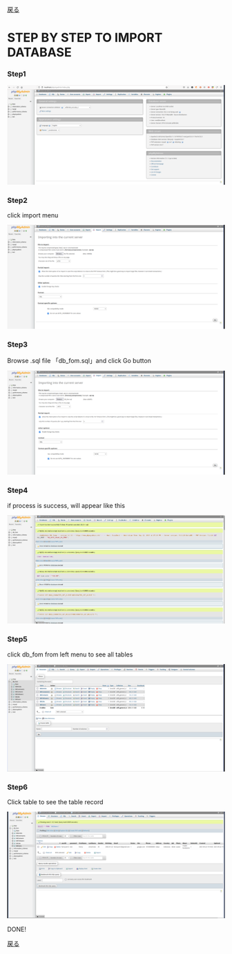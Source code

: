 [戻る](../../README.md)

# STEP BY STEP TO IMPORT DATABASE
<h3>Step1</h3>
<img src="../../db/img/1.png" alt="" srcset="">
<br>

<h3>Step2</h3>
<p>click import menu</p>
<img src="../../db/img/2.png" alt="" srcset="">
<br>

<h3>Step3</h3>
<p>Browse .sql file 「db_fom.sql」and click Go button</p>
<img src="../../db/img/3.png" alt="" srcset="">
<br>

<h3>Step4</h3>
<p>if process is success, will appear like this</p>
<img src="../../db/img/4.png" alt="" srcset="">
<br>

<h3>Step5</h3>
<p>click db_fom from left menu to see all tables</p>
<img src="../../db/img/5.png" alt="" srcset="">
<br>

<h3>Step6</h3>
<p>Click table to see the table record</p>
<img src="../../db/img/6.png" alt="" srcset="">
<br>

<p>DONE! </p>

[戻る](../../README.md)